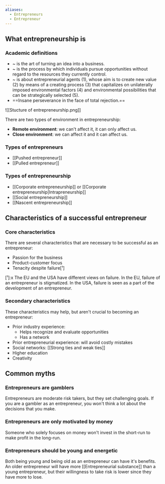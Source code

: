 ```yaml
---
aliases:
  - Entrepreneurs
  - Entrepreneur
---
```

## What entrepreneurship is
### Academic definitions
- ~ is the art of turning an idea into a business.
- ~ is the process by which individuals pursue opportunities without regard to the resources they currently control.
- ~ is about entrepreneurial agents (1), whose aim is to create new value (2) by means of a creating process (3) that capitalizes on unilaterally imposed environmental factors (4) and environmental possibilities that can be strategically selected (5).
- ==Insane perseverance in the face of total rejection.==

![[Stucture of entrepreneurship.png]]

There are two types of environment in entrepreneurship:
- **Remote environment**: we can't affect it, it can only affect us.
- **Close environment**: we can affect it and it can affect us.
### Types of entrepreneurs
- [[Pushed entrepreneur]]
- [[Pulled entrepreneur]]
### Types of entrepreneurship
- [[Corporate entrepreneurship]] or [[Corporate entrepreneurship|Intrapreneurship]]
- [[Social entrepreneurship]]
- [[Nascent entrepreneurship]]
## Characteristics of a successful entrepreneur
### Core characteristics
There are several characteristics that are necessary to be successful as an entrepreneur:
- Passion for the business
- Product-customer focus
- Tenacity despite failure[¹]

[¹]:x The EU and the USA have different views on failure. In the EU, failure of an entrepreneur is stigmatized. In the USA, failure is seen as a part of the development of an entrepreneur.

### Secondary characteristics
These characteristics may help, but aren't crucial to becoming an entrepreneur:
- Prior industry experience:
	- Helps recognize and evaluate opportunities
	- Has a network
- Prior entrepreneurial experience: will avoid costly mistakes
- Social networks: [[Strong ties and weak ties]]
- Higher education
- Creativity

## Common myths
### Entrepreneurs are gamblers
Entrepreneurs are moderate risk takers, but they set challenging goals. If you are a gambler as an entrepreneur, you won't think a lot about the decisions that you make. 
### Entrepreneurs are only motivated by money
Someone who solely focuses on money won't invest in the short-run to make profit in the long-run.
### Entrepreneurs should be young and energetic
Both being young and being old as an entrepreneur can have it's benefits. An older entrepreneur will have more [[Entrepreneurial substance]] than a young entrepreneur, but their willingness to take risk is lower since they have more to lose.